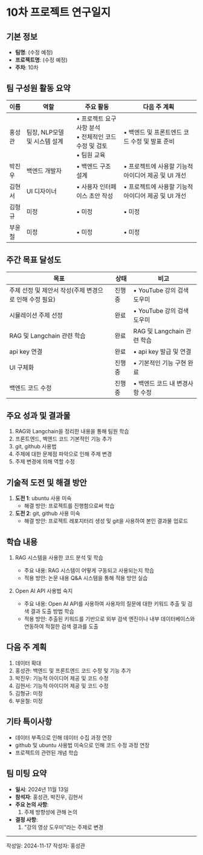 # 10차 프로젝트 연구일지

## 기본 정보

- **팀명**: (수정 예정)
- **프로젝트명**: (수정 예정)
- **주차**: 10차

## 팀 구성원 활동 요약

| 이름   | 역할                         | 주요 활동                                                                           | 다음 주 계획                                                     |
| ------ | ---------------------------- | ----------------------------------------------------------------------------------- | ---------------------------------------------------------------- |
| 홍성관 | 팀장, NLP모델 및 시스템 설계 | • 프로젝트 요구사항 분석 <br> • 전체적인 코드 수정 및 검토 <br> • 팀원 교육 | • 백엔드 및 프론트엔드 코드 수정 및 발표 준비      |
| 박진우 | 백엔드 개발자              | • 백엔드 구조 설계 <br>                                           | • 프로젝트에 사용할 기능적 아이디어 제공 및 UI 개선 |
| 김현서 | UI 디자이너               | • 사용자 인터페이스 초안 작성 <br>                                   | • 프로젝트에 사용할 기능적 아이디어 제공 및 UI 개선 |
| 김형규 | 미정             | • 미정   | • 미정         |
| 부윤철 | 미정             | • 미정   | • 미정         |

## 주간 목표 달성도

| 목표                                         | 상태   | 비고                                                                                           |
| -------------------------------------------- | ------ | ---------------------------------------------------------------------------------------------- |
| 주제 선정 및 제안서 작성(주제 변경으로 인해 수정 필요) | 진행중 | • YouTube 강의 검색 도우미                      |
| 시뮬레이션 주제 선정                            | 완료 | • YouTube 강의 검색 도우미                     |
| RAG 및 Langchain 관련 학습                    | 완료 | RAG 및 Langchain 관련 학습                    |
| api key 연결                                | 완료 | • api key 발급 및 연결                         |
| UI 구체화                                    | 진행중 | • 기본적인 기능 구현 완료                           |
| 백엔드 코드 수정                               | 진행중 | • 백엔드 코드 내 변경사항 수정                      |

## 주요 성과 및 결과물

1. RAG와 Langchain을 정리한 내용을 통해 팀원 학습
2. 프론트엔드, 벡엔드 코드 기본적인 기능 추가
3. git, github 사용법
4. 주제에 대한 문제점 파악으로 인해 주제 변경
5. 주제 변경에 의해 역할 수정

## 기술적 도전 및 해결 방안

1. **도전 1**: ubuntu 사용 미숙
   - 해결 방안: 프로젝트를 진행함으로써 학습
2. **도전 2**: git, github 사용 미숙
   - 해결 방안: 프로젝트 레포지터리 생성 및 git을 사용하여 본인 결과물 업로드

## 학습 내용

1.  RAG 시스템을 사용한 코드 분석 및 학습

    - 주요 내용: RAG 시스템이 어떻게 구동되고 사용되는지 학습
    - 적용 방안: 논문 내용 Q&A 시스템을 통해 적용 방안 실습

2.  Open AI API 사용법 숙지
    - 주요 내용: Open AI API를 사용하여 사용자의 질문에 대한 키워드 추출 및 검색 결과 도출 방법 학습
    - 적용 방안: 추출된 키워드를 기반으로 외부 검색 엔진이나 내부 데이터베이스와 연동하여 적절한 검색 결과를 도출

## 다음 주 계획

1. 데이터 확대
2. 홍성관: 백엔드 및 프론트엔드 코드 수정 및 기능 추가
3. 박진우: 기능적 아이디어 제공 및 코드 수정
4. 김현서: 기능적 아이디어 제공 및 코드 수정
5. 김형규: 미정
6. 부윤철: 미정

## 기타 특이사항

- 데이터 부족으로 인해 데이터 수집 과정 연장
- github 및 ubuntu 사용법 미숙으로 인해 코드 수정 과정 연장
- 프로젝트의 관련된 개념 학습 

## 팀 미팅 요약

- **일시**: 2024년 11월 13일
- **참석자**: 홍성관, 박진우, 김현서
- **주요 논의 사항**:
  1. 주제 방향성에 관해 논의
- **결정 사항**:
  1. "강의 영상 도우미"라는 주제로 변경

---

작성일: 2024-11-17
작성자: 홍성관
